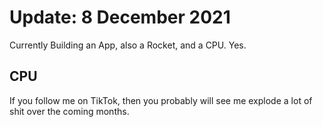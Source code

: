# Update: 8 December 2021

Currently Building an App, also a Rocket, and a CPU. Yes.

## CPU
If you follow me on TikTok, then you probably will see me explode a lot of shit over the coming months.

